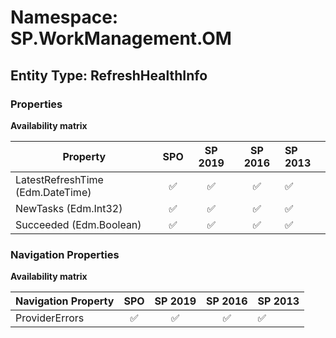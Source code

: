 # Namespace: SP.WorkManagement.OM

## Entity Type: RefreshHealthInfo

### Properties

**Availability matrix**

Property | SPO | SP 2019 | SP 2016 | SP 2013
----------|:---:|:-------:|:-------:|:-------
LatestRefreshTime (Edm.DateTime) | ✅ | ✅ | ✅ | ✅
NewTasks (Edm.Int32) | ✅ | ✅ | ✅ | ✅
Succeeded (Edm.Boolean) | ✅ | ✅ | ✅ | ✅

### Navigation Properties

**Availability matrix**

Navigation Property | SPO | SP 2019 | SP 2016 | SP 2013
----------|:---:|:-------:|:-------:|:-------
ProviderErrors | ✅ | ✅ | ✅ | ✅
